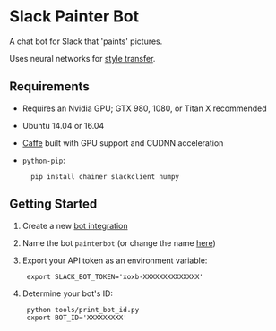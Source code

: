 # Slack Painter Bot

A chat bot for Slack that 'paints' pictures. 

Uses neural networks for [style transfer](https://github.com/yusuketomoto/chainer-fast-neuralstyle). 


## Requirements

* Requires an Nvidia GPU; GTX 980, 1080, or Titan X recommended
* Ubuntu 14.04 or 16.04
* [Caffe](https://github.com/BVLC/caffe) built with GPU support and CUDNN acceleration
* `python-pip`:

        pip install chainer slackclient numpy 

## Getting Started

1. Create a new [bot integration](https://my.slack.com/services/new/bot)
2. Name the bot `painterbot` (or change the name [here](/tools/print_bot_id.py#L5))
3. Export your API token as an environment variable:

        export SLACK_BOT_TOKEN='xoxb-XXXXXXXXXXXXXX'

4. Determine your bot's ID: 

        python tools/print_bot_id.py
        export BOT_ID='XXXXXXXXX'

